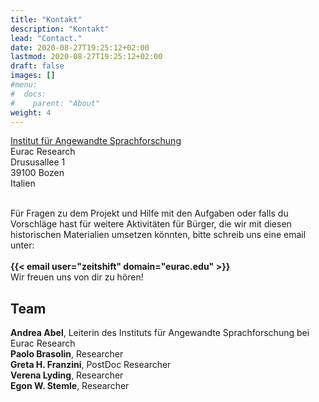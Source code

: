 ```yaml
---
title: "Kontakt"
description: "Kontakt"
lead: "Contact."
date: 2020-08-27T19:25:12+02:00
lastmod: 2020-08-27T19:25:12+02:00
draft: false
images: []
#menu:
#  docs:
#    parent: "About"
weight: 4
---
```


[Institut für Angewandte Sprachforschung](https://www.eurac.edu/en/research/autonomies/commul/Pages/default.aspx)<br />
Eurac Research<br />
Drususallee 1<br />
39100 Bozen<br />
Italien

<br />
Für Fragen zu dem Projekt und Hilfe mit den Aufgaben oder falls du Vorschläge hast für weitere Aktivitäten für Bürger, die wir mit diesen historischen Materialien umsetzen könnten, bitte schreib uns eine email unter:<br /><br /><strong>{{< email user="zeitshift" domain="eurac.edu" >}}</strong>


<br />
Wir freuen uns von dir zu hören!


## Team

<strong>Andrea Abel</strong>, Leiterin des Instituts für Angewandte Sprachforschung bei Eurac Research<br />
<strong>Paolo Brasolin</strong>, Researcher<br />
<strong>Greta H. Franzini</strong>, PostDoc Researcher<br />
<strong>Verena Lyding</strong>, Researcher<br />
<strong>Egon W. Stemle</strong>, Researcher<br />
